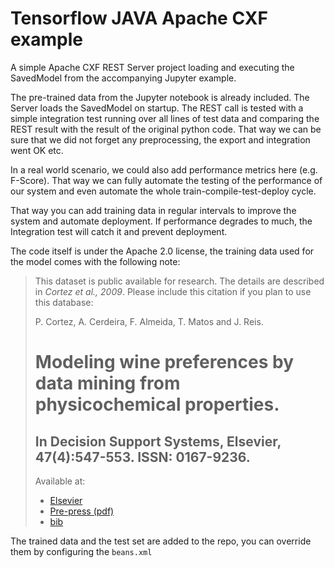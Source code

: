 # Tensorflow JAVA Apache CXF example
A simple Apache CXF REST Server project loading and executing the SavedModel from the accompanying Jupyter example.

The pre-trained data from the Jupyter notebook is already included. The Server loads the SavedModel on startup. 
The REST call is tested with a simple integration test running over all lines of test data and comparing the REST
result with the result of the original python code. That way we can be sure that we did not forget any preprocessing, 
the export and integration went OK etc.

In a real world scenario, we could also add performance metrics here (e.g. F-Score). That way we can fully automate the
testing of the performance of our system and even automate the whole train-compile-test-deploy cycle. 

That way you can add training data in regular intervals to improve the system and automate deployment. If performance degrades 
to much, the Integration test will catch it and prevent deployment.

The code itself is under the Apache 2.0 license, the training data used for the model comes with the following note: 


> This dataset is public available for research. The details are described in *Cortez et al., 2009*. 
>  Please include this citation if you plan to use this database:
>
>  P. Cortez, A. Cerdeira, F. Almeida, T. Matos and J. Reis. 
>  # Modeling wine preferences by data mining from physicochemical properties.
>  ## In Decision Support Systems, Elsevier, 47(4):547-553. ISSN: 0167-9236.
> 
>  Available at: 
>   * [Elsevier](http://dx.doi.org/10.1016/j.dss.2009.05.016)
>   * [Pre-press (pdf)](http://www3.dsi.uminho.pt/pcortez/winequality09.pdf)
>   * [bib](http://www3.dsi.uminho.pt/pcortez/dss09.bib)

The trained data and the test set are added to the repo, you can override them by configuring the `beans.xml`
